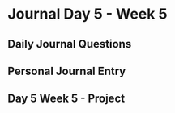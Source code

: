 # Journal Day 5 - Week 5

## Daily Journal Questions

## Personal Journal Entry


## Day 5 Week 5 -  Project